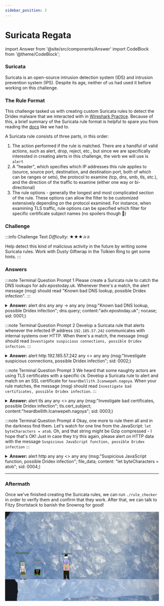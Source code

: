 ```yaml
---
sidebar_position: 3
---
```

# Suricata Regata

<!-- MDX imports -->
import Answer from '@site/src/components/Answer'
import CodeBlock from '@theme/CodeBlock';

<!-- Page content -->

### Suricata
Suricata is an open-source intrusion detection system (IDS) and intrusion prevention system (IPS). Despite its age, neither of us had used it before working on this challenge.

### The Rule Format
This challenge tasked us with creating custom Suricata rules to detect the Dridex malware that we interacted with in [Wireshark Practice](./wireshark_practice.md). Because of this, a brief summary of the Suricata rule format is helpful to spare you from reading the [docs](https://suricata.readthedocs.io/en/suricata-6.0.0/rules/intro.html) like we had to.

A Suricata rule consists of three parts, in this order:

1. The action performed if the rule is matched. There are a handful of valid actions, such as alert, drop, reject, etc., but since we are specifically interested in creating alerts in this challenge, the verb we will use is ```alert```
1. A "header", which specifies which IP addresses this rule applies to (source, source port, destination, and destination port, both of which can be ranges or sets), the protocol to examine (tcp, dns, smb, tls, etc.), and the direction of the traffic to examine (either one way or bi-directional)
1. The rule options - generally the longest and most complicated section of the rule. These options can allow the filter to be customized extensively depending on the protocol examined. For instance, when examining TLS traffic, rule options can be specified which filter for specific certificate subject names (no spoilers though 🤫)


### Challenge
:::info Challenge Text
*Difficulty:* ★★★✰✰

Help detect this kind of malicious activity in the future by writing some Suricata rules. Work with Dusty Giftwrap in the Tolkien Ring to get some hints.
:::

### Answers

:::note Terminal Question Prompt 1
Please create a Suricata rule to catch the DNS lookups for adv.epostoday.uk. Whenever there's a match, the alert message (msg) should read "Known bad DNS lookup, possible Dridex infection".
:::
<details>
<summary><b>Answer:</b>
<CodeBlock language="bash">alert dns any any -> any any (msg:"Known bad DNS lookup, possible Dridex infection"; dns.query; content:"adv.epostoday.uk"; nocase; sid: 0001;)</CodeBlock>
</summary>
<p>
Beginning with a fairly easy rule: we'd like to alert on DNS traffic to the malicious endpoint encountered earlier. In order to match specific DNS queries, we need to add the <code>dns.query</code> keyword, which modifies all following <code>content</code> keywords to match the DNS query itself. We then add a plain <code>content</code> match of "adv.epostoday.uk" to filter for DNS queries with match the malicious endpoint.
</p>
</details>


:::note Terminal Question Prompt 2
Develop a Suricata rule that alerts whenever the infected IP address ```192.185.57.242``` communicates with internal systems over HTTP. When there's a match, the message (msg) should read ```Investigate suspicious connections, possible Dridex infection```.
:::

<details>
<summary><b>Answer:</b>
<CodeBlock language="bash">alert http 192.185.57.242 any &lt;&gt; any any (msg:"Investigate suspicious connections, possible Dridex infection"; sid: 0002;)</CodeBlock>
</summary>
<p>
Next, we are asked to alert when a known infected IP address on our end (192.185.57.242) communicates with any external systems over HTTP. The rule itself is fairly self-explanatory: we alert on any http traffic to or from the specified IP address (using the &lt;&gt; direction specifier) towards any other IP on any port.
</p>
</details>


:::note Terminal Question Prompt 3
We heard that some naughty actors are using TLS certificates with a specific ```CN```. Develop a Suricata rule to alert and match on an SSL certificate for ```heardbellith.Icanwepeh.nagoya```. When your rule matches, the message (msg) should read ```Investigate bad certificates, possible Dridex infection```.
:::

<details>
<summary><b>Answer:</b>
<CodeBlock language="bash">alert tls any any &lt;&gt; any any (msg:"Investigate bad certificates, possible Dridex infection"; tls.cert_subject; content:"heardbellith.Icanwepeh.nagoya"; sid: 0003;)</CodeBlock>
</summary>
<p>
Now we want to alert when receiving traffic containing specific TLS certificate CN. For this, we use the <code>tls</code> protocol, and set the source and destination as any IP and any port. Since we need to match on a specific CN, we provide the <code>tls.cert_subject</code> keyword, much like the DNS query rule we created earlier. This keyword modifies following <code>content</code> fields to apply to (unsurprisingly) the TLS certificates subject, so we add the <code>content</code> field afterwards to match our target.
</p>
</details>


:::note Terminal Question Prompt 4
Okay, one more to rule them all and in the darkness find them. Let's watch for one line from the JavaScript: ```let byteCharacters = atob```. Oh, and that string might be Gzip compressed - I hope that's OK! Just in case they try this again, please alert on HTTP data with the message ```Suspicious JavaScript function, possible Dridex infection```
:::

<details>
<summary><b>Answer:</b>
<CodeBlock language="bash">alert http any any &lt;&gt; any any (msg:"Suspicious JavaScript function, possible Dridex infection"; file_data; content: "let byteCharacters = atob"; sid: 0004;)</CodeBlock>
</summary>
<p>
Finally, we need to alert on a specific JavaScript function. Again we use our bi-directional any/any header, but this time we set the protocol to <code>http</code>. In order to match on HTTP content, we use the <code>file_data</code> modifier keyword. Like the other protocol keywords we've used, this one modifies following content fields to apply to the contents of matched HTTP documents. Although the question warns us that the content might be Gzip compressed, the <code>file_data</code> keyword matches on decompressed data by default, so this doesn't complicate our answer.
</p>
</details>

---
### Aftermath

Once we've finished creating the Suricata rules, we can run ```./rule_checker``` in order to verify them and confirm that they work. After that, we can talk to Fitzy Shortstack to banish the Snowrog for good!

![The Snowrog banished, the day saved](./assets/img/tr-final.png)